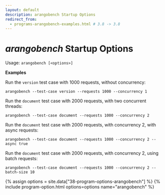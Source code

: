 ```yaml
---
layout: default
description: arangobench Startup Options
redirect_from:
  - programs-arangobench-examples.html # 3.8 -> 3.8
---
```

_arangobench_ Startup Options
===========================

Usage: `arangobench [<options>]`

**Examples**

Run the `version` test case with 1000 requests, without concurrency:

```
arangobench --test-case version --requests 1000 --concurrency 1
```

Run the `document` test case with 2000 requests, with two concurrent threads:

```
arangobench --test-case document --requests 1000 --concurrency 2
```

Run the `document` test case with 2000 requests, with concurrency 2,
with async requests:

```
arangobench --test-case document --requests 1000 --concurrency 2 --async true
```

Run the `document` test case with 2000 requests, with concurrency 2,
using batch requests:

```
arangobench --test-case document --requests 1000 --concurrency 2 --batch-size 10
```

{% assign options = site.data["38-program-options-arangobench"] %}
{% include program-option.html options=options name="arangobench" %}
